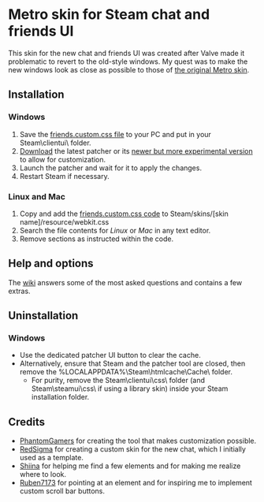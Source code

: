 # Metro skin for Steam chat and friends UI

This skin for the new chat and friends UI was created after Valve made it problematic to revert to the old-style windows.
My quest was to make the new windows look as close as possible to those of [the original Metro skin](https://steamcommunity.com/groups/metroforsteam).

## Installation
### Windows
1. Save the [friends.custom.css file](https://raw.githubusercontent.com/RoseTheFlower/newsteamchat/master/friends.custom.css) to your PC and put in your Steam\clientui\ folder.
1. [Download](https://github.com/PhantomGamers/SteamFriendsPatcher/releases) the latest patcher or its [newer but more experimental version](https://github.com/PhantomGamers/SFP/releases) to allow for customization.
1. Launch the patcher and wait for it to apply the changes.
1. Restart Steam if necessary.
### Linux and Mac
1. Copy and add the [friends.custom.css code](https://raw.githubusercontent.com/RoseTheFlower/newsteamchat/master/friends.custom.css) to Steam/skins/[skin name]/resource/webkit.css
1. Search the file contents for *Linux* or *Mac* in any text editor.
1. Remove sections as instructed within the code.

## Help and options
The [wiki](../../wiki) answers some of the most asked questions and contains a few extras.

## Uninstallation
### Windows
* Use the dedicated patcher UI button to clear the cache.
* Alternatively, ensure that Steam and the patcher tool are closed, then remove the %LOCALAPPDATA%\Steam\htmlcache\Cache\ folder.
  - For purity, remove the Steam\clientui\css\ folder (and Steam\steamui\css\ if using a library skin) inside your Steam installation folder.

## Credits
* [PhantomGamers](https://github.com/PhantomGamers) for creating the tool that makes customization possible.
* [RedSigma](https://github.com/redsigma) for creating a custom skin for the new chat, which I initially used as a template.
* [Shiina](https://github.com/AikoMidori) for helping me find a few elements and for making me realize where to look.
* [Ruben7173](https://github.com/Ruben7173/) for pointing at an element and for inspiring me to implement custom scroll bar buttons.
